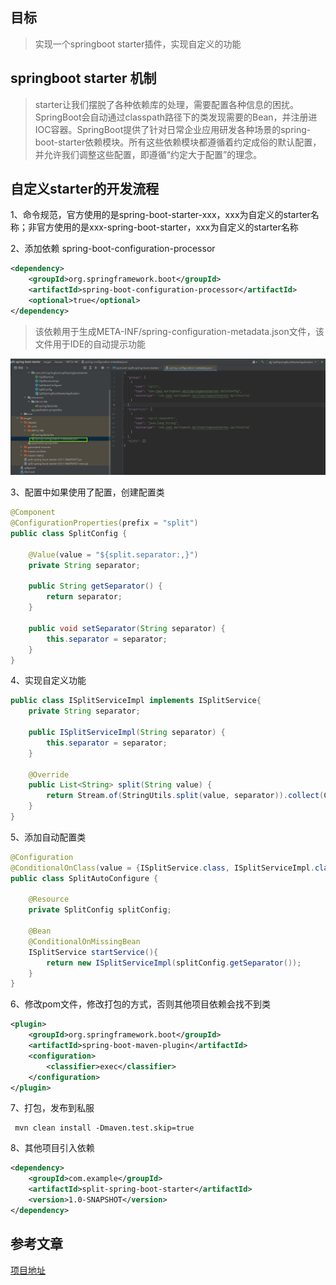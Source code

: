 ## 目标

> 实现一个springboot starter插件，实现自定义的功能


## springboot starter 机制

> starter让我们摆脱了各种依赖库的处理，需要配置各种信息的困扰。SpringBoot会自动通过classpath路径下的类发现需要的Bean，并注册进IOC容器。SpringBoot提供了针对日常企业应用研发各种场景的spring-boot-starter依赖模块。所有这些依赖模块都遵循着约定成俗的默认配置，并允许我们调整这些配置，即遵循“约定大于配置”的理念。


## 自定义starter的开发流程

1、命令规范，官方使用的是spring-boot-starter-xxx，xxx为自定义的starter名称；非官方使用的是xxx-spring-boot-starter，xxx为自定义的starter名称

2、添加依赖 spring-boot-configuration-processor
```xml
<dependency>
    <groupId>org.springframework.boot</groupId>
    <artifactId>spring-boot-configuration-processor</artifactId>
    <optional>true</optional>
</dependency>
```
> 该依赖用于生成META-INF/spring-configuration-metadata.json文件，该文件用于IDE的自动提示功能
<!-- 插入图片 -->
![processor](./1.png)

3、配置中如果使用了配置，创建配置类
```java
@Component
@ConfigurationProperties(prefix = "split")
public class SplitConfig {

    @Value(value = "${split.separator:,}")
    private String separator;

    public String getSeparator() {
        return separator;
    }

    public void setSeparator(String separator) {
        this.separator = separator;
    }
}
```

4、实现自定义功能
```java
public class ISplitServiceImpl implements ISplitService{
    private String separator;

    public ISplitServiceImpl(String separator) {
        this.separator = separator;
    }

    @Override
    public List<String> split(String value) {
        return Stream.of(StringUtils.split(value, separator)).collect(Collectors.toList());
    }
}
```

5、添加自动配置类
```java
@Configuration
@ConditionalOnClass(value = {ISplitService.class, ISplitServiceImpl.class})
public class SplitAutoConfigure {

    @Resource
    private SplitConfig splitConfig;

    @Bean
    @ConditionalOnMissingBean
    ISplitService startService(){
        return new ISplitServiceImpl(splitConfig.getSeparator());
    }
}
```
6、修改pom文件，修改打包的方式，否则其他项目依赖会找不到类
```xml
<plugin>
    <groupId>org.springframework.boot</groupId>
    <artifactId>spring-boot-maven-plugin</artifactId>
    <configuration>
        <classifier>exec</classifier>
    </configuration>
</plugin>
```

7、打包，发布到私服
```shell
 mvn clean install -Dmaven.test.skip=true
```


8、其他项目引入依赖
```xml
<dependency>
    <groupId>com.example</groupId>
    <artifactId>split-spring-boot-starter</artifactId>
    <version>1.0-SNAPSHOT</version>
</dependency>
```


## 参考文章

[项目地址](https://github.com/cmming/split-spring-boot-starter)